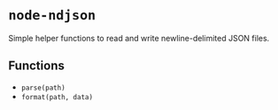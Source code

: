 # `node-ndjson`

Simple helper functions to read and write newline-delimited JSON files.

## Functions

- `parse(path)`
- `format(path, data)`
